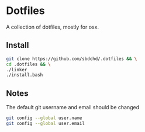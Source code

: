 # Dotfiles

A collection of dotfiles, mostly for osx.

## Install

```bash
git clone https://github.com/sbdchd/.dotfiles && \
cd .dotfiles && \
./linker
./install.bash
```

## Notes

The default git username and email should be changed

```bash
git config --global user.name
git config --global user.email
```
